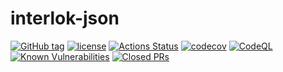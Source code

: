 # interlok-json

[![GitHub tag](https://img.shields.io/github/tag/adaptris/interlok-json.svg)](https://github.com/adaptris/interlok-json/tags)
[![license](https://img.shields.io/github/license/adaptris/interlok-json.svg)](https://github.com/adaptris/interlok-json/blob/develop/LICENSE)
[![Actions Status](https://github.com/adaptris/interlok-json/actions/workflows/gradle-publish.yml/badge.svg)](https://github.com/adaptris/interlok-json/actions)
[![codecov](https://codecov.io/gh/adaptris/interlok-json/branch/develop/graph/badge.svg)](https://codecov.io/gh/adaptris/interlok-json)
[![CodeQL](https://github.com/adaptris/interlok-json/workflows/CodeQL/badge.svg)](https://github.com/adaptris/interlok-json/security/code-scanning)
[![Known Vulnerabilities](https://snyk.io/test/github/adaptris/interlok-json/badge.svg?targetFile=build.gradle)](https://snyk.io/test/github/adaptris/interlok-json?targetFile=build.gradle)
[![Closed PRs](https://img.shields.io/github/issues-pr-closed/adaptris/interlok-json)](https://github.com/adaptris/interlok-json/pulls?q=is%3Apr+is%3Aclosed)
